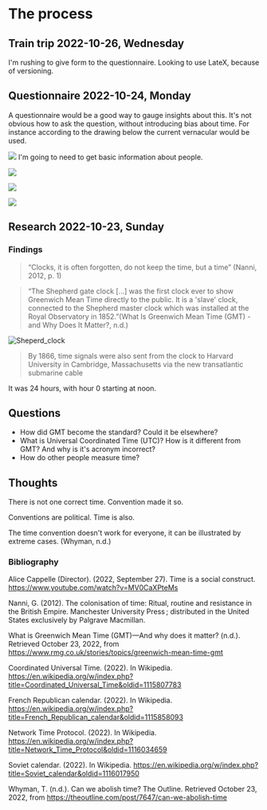 # The process

## Train trip 2022-10-26, Wednesday
I'm rushing to give form to the questionnaire. Looking to use LateX, because of versioning.

## Questionnaire 2022-10-24, Monday
A questionnaire would be a good way to gauge insights about this. It's not obvious how to ask the question, without introducing bias about time. For instance according to the drawing below the current vernacular would be used.

![](./img/perceptions-page-1.jpg)
I'm going to need to get basic information about people.

![](./img/perceptions-page-2.jpg)


![](./img/perceptions-page-3.jpg)

![](./img/perceptions-page-4.jpg)



## Research 2022-10-23, Sunday
### Findings

> “Clocks, it is often forgotten, do not keep the time, but a time” (Nanni, 2012, p. 1)

> “The Shepherd gate clock [...] was the first clock ever to show Greenwich Mean Time directly to the public. It is a 'slave' clock, connected to the Shepherd master clock which was installed at the Royal Observatory in 1852.”(What Is Greenwich Mean Time (GMT) - and Why Does It Matter?, n.d.)

![Sheperd_clock](https://www.rmg.co.uk/sites/default/files/styles/max_2600x2600/public/large-8.jpg?itok=Q4U01r9A)

> By 1866, time signals were also sent from the clock to Harvard University in Cambridge, Massachusetts via the new transatlantic submarine cable

It was 24 hours, with hour 0 starting at noon. 

## Questions

* How did GMT become the standard? Could it be elsewhere?
* What is Universal Coordinated Time (UTC)? How is it different from GMT? And why is it's acronym incorrect? 
* How do other people measure time?

## Thoughts

There is not one correct time. Convention made it so.

Conventions are political. Time is also.

The time convention doesn't work for everyone, it can be illustrated by extreme cases. (Whyman, n.d.) 

### Bibliography

Alice Cappelle (Director). (2022, September 27). Time is a social construct. https://www.youtube.com/watch?v=MV0CaXPteMs

Nanni, G. (2012). The colonisation of time: Ritual, routine and resistance in the British Empire. Manchester University Press ; distributed in the United States exclusively by Palgrave Macmillan.

What is Greenwich Mean Time (GMT)—And why does it matter? (n.d.). Retrieved October 23, 2022, from https://www.rmg.co.uk/stories/topics/greenwich-mean-time-gmt

Coordinated Universal Time. (2022). In Wikipedia. https://en.wikipedia.org/w/index.php?title=Coordinated_Universal_Time&oldid=1115807783

French Republican calendar. (2022). In Wikipedia. https://en.wikipedia.org/w/index.php?title=French_Republican_calendar&oldid=1115858093

Network Time Protocol. (2022). In Wikipedia. https://en.wikipedia.org/w/index.php?title=Network_Time_Protocol&oldid=1116034659

Soviet calendar. (2022). In Wikipedia. https://en.wikipedia.org/w/index.php?title=Soviet_calendar&oldid=1116017950

Whyman, T. (n.d.). Can we abolish time? The Outline. Retrieved October 23, 2022, from https://theoutline.com/post/7647/can-we-abolish-time

